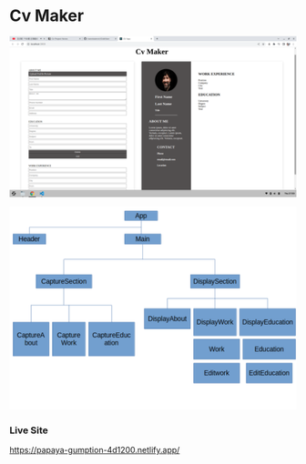 # Cv Maker

![site screenShot](./CvMaker.png)


![site tree](./CvTree.png)

### Live Site
https://papaya-gumption-4d1200.netlify.app/

